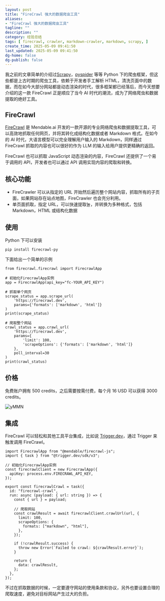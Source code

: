 ```yaml
---
layout: post
title: "FireCrawl 强大的数据爬虫工具"
aliases:
- "FireCrawl 强大的数据爬虫工具"
tagline: ""
description: ""
category: 经验总结
tags: [ firecrawl, crawler, markdown-crawler, markdown, scrapy, ]
create_time: 2025-05-09 09:41:50
last_updated: 2025-05-09 09:41:50
dg-home: false
dg-publish: false
---
```


我之前的文章简单的介绍过[Scrapy](https://blog.einverne.info/post/2017/04/scrapy-introduction.html)，[pyspider](https://blog.einverne.info/post/2017/08/spider-resource-collection.html) 等等 Python 下的爬虫框架，但这些都是上古时期的爬虫工具，依赖于开发者手工解析 HTML，清洗页面中的数据，而在如今大部分网站都是动态渲染的时代，很多框架都已经落后，而今天想要介绍的这一款 FireCrawl 正是顺应了当今 AI 时代的潮流，成为了网络爬虫和数据提取的绝好工具。

## FireCrawl

[FireCrawl](https://www.firecrawl.dev/) 是 Mendable.ai 开发的一款开源的专业网络爬虫和数据提取工具，可以高效地抓取任何网页，并将其转化成结构化数据或者 Markdown 格式。在如今的 AI 时代，大语言模型可以完全理解用户输入的 Markdown，同样通过 FireCrawl 抓取的内容也可以很好的作为 LLM 的输入给用户提供更精确的返回。

FireCrawl 也可以抓取 JavaScript 动态渲染的内容，FireCrawl 还提供了一个易于调用的 API，开发者也可以通过 API 调用实现内容的爬取和转换。

## 核心功能

- FireCrawler 可以从指定的 URL 开始然后遍历整个网站内容，抓取所有的子页面，如果网站存在站点地图，FireCrawler 也会充分利用。
- 单页面抓取，指定 URL，可以快速提取눌，并转换为多种格式，包括 Markdown，HTML 或结构化数据

## 使用

Python 下可以安装

```
pip install firecrawl-py
```

下面给出一个简单的示例

```
from firecrawl.firecrawl import FirecrawlApp

# 初始化FirecrawlApp实例
app = FirecrawlApp(api_key="fc-YOUR_API_KEY")

# 抓取单个网页
scrape_status = app.scrape_url(
    'https://firecrawl.dev',
    params={'formats': ['markdown', 'html']}
)
print(scrape_status)

# 爬取整个网站
crawl_status = app.crawl_url(
    'https://firecrawl.dev',
    params={
        'limit': 100,
        'scrapeOptions': {'formats': ['markdown', 'html']}
    },
    poll_interval=30
)
print(crawl_status)
```

## 价格

免费账户拥有 500 credits，之后需要按需付费，每个月 16 USD 可以获得 3000 credits。

![yMMN](https://photo.einverne.info/images/2024/08/16/yMMN.png)

## 集成

FireCrawl 可以轻松和其他工具平台集成，比如说 [Trigger.dev](https://trigger.dev/)，通过 Trigger 来触发调用 FireCrawl。

```
import FirecrawlApp from "@mendable/firecrawl-js";
import { task } from "@trigger.dev/sdk/v3";

// 初始化FirecrawlApp实例
const firecrawlClient = new FirecrawlApp({
  apiKey: process.env.FIRECRAWL_API_KEY,
});

export const firecrawlCrawl = task({
  id: "firecrawl-crawl",
  run: async (payload: { url: string }) => {
    const { url } = payload;

    // 爬取网站
    const crawlResult = await firecrawlClient.crawlUrl(url, {
      limit: 100,
      scrapeOptions: {
        formats: ["markdown", "html"],
      },
    });

    if (!crawlResult.success) {
      throw new Error(`Failed to crawl: ${crawlResult.error}`);
    }

    return {
      data: crawlResult,
    };
  },
});
```

不过在抓取数据的时候，一定要遵守网站的使用条款和协议，另外也要设置合理的爬取速度，避免对目标网站产生过大的负担。
